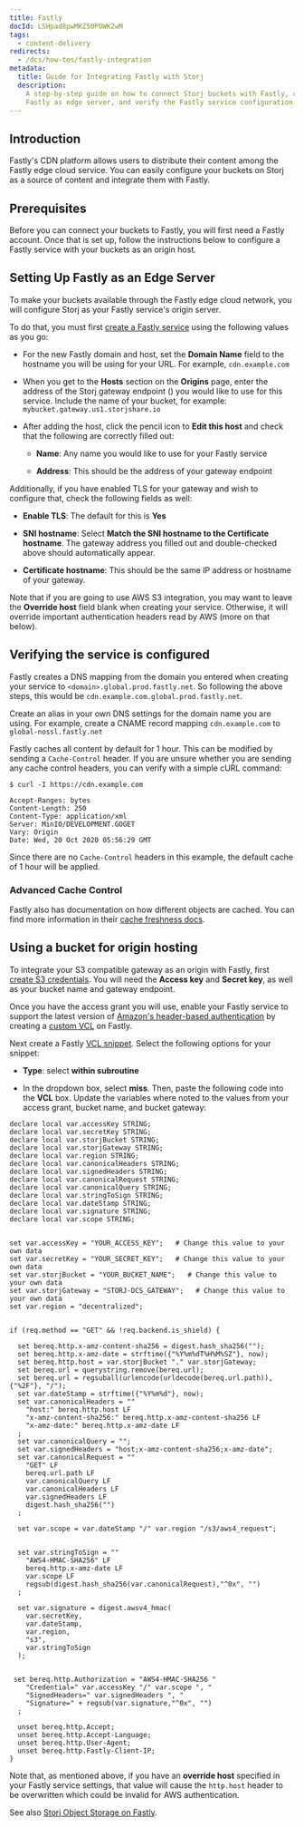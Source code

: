 ```yaml
---
title: Fastly
docId: LSHpad8pwMKZ50POWK2wM
tags:
  - content-delivery
redirects:
  - /dcs/how-tos/fastly-integration
metadata:
  title: Guide for Integrating Fastly with Storj
  description:
    A step-by-step guide on how to connect Storj buckets with Fastly, configure
    Fastly as edge server, and verify the Fastly service configuration.
---
```


## Introduction

Fastly's CDN platform allows users to distribute their content among the Fastly edge cloud service. You can easily configure your buckets on Storj as a source of content and integrate them with Fastly.

## Prerequisites

Before you can connect your buckets to Fastly, you will first need a Fastly account. Once that is set up, follow the instructions below to configure a Fastly service with your buckets as an origin host.

## Setting Up Fastly as an Edge Server

To make your buckets available through the Fastly edge cloud network, you will configure Storj as your Fastly service's origin server.

To do that, you must first [create a Fastly service](https://docs.fastly.com/en/guides/working-with-services#creating-a-new-service) using the following values as you go:

- For the new Fastly domain and host, set the **Domain Name** field to the hostname you will be using for your URL. For example, `cdn.example.com`

- When you get to the **Hosts** section on the **Origins** page, enter the address of the Storj gateway endpoint ([](docId:yYCzPT8HHcbEZZMvfoCFa)) you would like to use for this service. Include the name of your bucket, for example: `mybucket.gateway.us1.storjshare.io`

- After adding the host, click the pencil icon to **Edit this host** and check that the following are correctly filled out:

  - **Name**: Any name you would like to use for your Fastly service

  - **Address**: This should be the address of your gateway endpoint

Additionally, if you have enabled TLS for your gateway and wish to configure that, check the following fields as well:

- **Enable TLS**: The default for this is **Yes**

- **SNI hostname**: Select **Match the SNI hostname to the Certificate hostname**. The gateway address you filled out and double-checked above should automatically appear.

- **Certificate hostname**: This should be the same IP address or hostname of your gateway.

Note that if you are going to use AWS S3 integration, you may want to leave the **Override host** field blank when creating your service. Otherwise, it will override important authentication headers read by AWS (more on that below).

## Verifying the service is configured

Fastly creates a DNS mapping from the domain you entered when creating your service to `<domain>.global.prod.fastly.net`. So following the above steps, this would be `cdn.example.com.global.prod.fastly.net`.

Create an alias in your own DNS settings for the domain name you are using. For example, create a CNAME record mapping `cdn.example.com` to `global-nossl.fastly.net`

Fastly caches all content by default for 1 hour. This can be modified by sending a `Cache-Control` header. If you are unsure whether you are sending any cache control headers, you can verify with a simple cURL command:

```Text
$ curl -I https://cdn.example.com

Accept-Ranges: bytes
Content-Length: 250
Content-Type: application/xml
Server: MinIO/DEVELOPMENT.GOGET
Vary: Origin
Date: Wed, 20 Oct 2020 05:56:29 GMT
```

Since there are no `Cache-Control` headers in this example, the default cache of 1 hour will be applied.

### Advanced Cache Control

Fastly also has documentation on how different objects are cached. You can find more information in their [cache freshness docs](https://developer.fastly.com/learning/concepts/cache-freshness/).

## Using a bucket for origin hosting

To integrate your S3 compatible gateway as an origin with Fastly, first [create S3 credentials](docId:quai3ugaP9paich3ai5e). You will need the **Access key** and **Secret key**, as well as your bucket name and gateway endpoint.

Once you have the access grant you will use, enable your Fastly service to support the latest version of [Amazon's header-based authentication](https://docs.aws.amazon.com/AmazonS3/latest/API/sig-v4-header-based-auth.html) by creating a [custom VCL](https://docs.fastly.com/en/guides/uploading-custom-vcl) on Fastly.

Next create a Fastly [VCL snippet](https://docs.fastly.com/en/guides/about-vcl-snippets). Select the following options for your snippet:

- **Type**: select **within subroutine**

- In the dropdown box, select **miss**. Then, paste the following code into the **VCL** box. Update the variables where noted to the values from your access grant, bucket name, and bucket gateway:

```Text
declare local var.accessKey STRING;
declare local var.secretKey STRING;
declare local var.storjBucket STRING;
declare local var.storjGateway STRING;
declare local var.region STRING;
declare local var.canonicalHeaders STRING;
declare local var.signedHeaders STRING;
declare local var.canonicalRequest STRING;
declare local var.canonicalQuery STRING;
declare local var.stringToSign STRING;
declare local var.dateStamp STRING;
declare local var.signature STRING;
declare local var.scope STRING;


set var.accessKey = "YOUR_ACCESS_KEY";   # Change this value to your own data
set var.secretKey = "YOUR_SECRET_KEY";   # Change this value to your own data
set var.storjBucket = "YOUR_BUCKET_NAME";   # Change this value to your own data
set var.storjGateway = "STORJ-DCS_GATEWAY";   # Change this value to your own data
set var.region = "decentralized";


if (req.method == "GET" && !req.backend.is_shield) {

  set bereq.http.x-amz-content-sha256 = digest.hash_sha256("");
  set bereq.http.x-amz-date = strftime({"%Y%m%dT%H%M%SZ"}, now);
  set bereq.http.host = var.storjBucket "." var.storjGateway;
  set bereq.url = querystring.remove(bereq.url);
  set bereq.url = regsuball(urlencode(urldecode(bereq.url.path)), {"%2F"}, "/");
  set var.dateStamp = strftime({"%Y%m%d"}, now);
  set var.canonicalHeaders = ""
	"host:" bereq.http.host LF
	"x-amz-content-sha256:" bereq.http.x-amz-content-sha256 LF
	"x-amz-date:" bereq.http.x-amz-date LF
  ;
  set var.canonicalQuery = "";
  set var.signedHeaders = "host;x-amz-content-sha256;x-amz-date";
  set var.canonicalRequest = ""
	"GET" LF
	bereq.url.path LF
	var.canonicalQuery LF
	var.canonicalHeaders LF
	var.signedHeaders LF
	digest.hash_sha256("")
  ;

  set var.scope = var.dateStamp "/" var.region "/s3/aws4_request";


  set var.stringToSign = ""
	"AWS4-HMAC-SHA256" LF
	bereq.http.x-amz-date LF
	var.scope LF
	regsub(digest.hash_sha256(var.canonicalRequest),"^0x", "")
  ;

  set var.signature = digest.awsv4_hmac(
	var.secretKey,
	var.dateStamp,
	var.region,
	"s3",
	var.stringToSign
  );


 set bereq.http.Authorization = "AWS4-HMAC-SHA256 "
	"Credential=" var.accessKey "/" var.scope ", "
	"SignedHeaders=" var.signedHeaders ", "
	"Signature=" + regsub(var.signature,"^0x", "")
  ;

  unset bereq.http.Accept;
  unset bereq.http.Accept-Language;
  unset bereq.http.User-Agent;
  unset bereq.http.Fastly-Client-IP;
}
```

Note that, as mentioned above, if you have an **override host** specified in your Fastly service settings, that value will cause the `http.host` header to be overwritten which could be invalid for AWS authentication.

See also [Storj Object Storage on Fastly](https://docs.fastly.com/en/guides/storj-dcs-object-storage).
